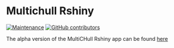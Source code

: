 # Multichull Rshiny

[![Maintenance](https://img.shields.io/badge/Maintained%3F-yes-green.svg)](https://github.com/jeffreydurieux/multichull_shiny/graphs/commit-activity)
[![GitHub contributors](https://img.shields.io/github/contributors/cdnjs/cdnjs.svg?style=flat)](https://github.com/jeffreydurieux/multichull_shiny/graphs/contributors)  

The alpha version of the MultiCHull Rshiny app can be found [here](https://multichull.shinyapps.io/multichull_shiny/)
